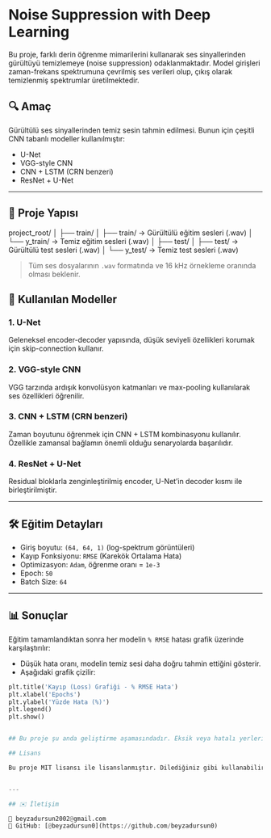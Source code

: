 # Noise Suppression with Deep Learning

Bu proje, farklı derin öğrenme mimarilerini kullanarak ses sinyallerinden gürültüyü temizlemeye (noise suppression) odaklanmaktadır. Model girişleri zaman-frekans spektrumuna çevrilmiş ses verileri olup, çıkış olarak temizlenmiş spektrumlar üretilmektedir.

## 🔍 Amaç

Gürültülü ses sinyallerinden temiz sesin tahmin edilmesi. Bunun için çeşitli CNN tabanlı modeller kullanılmıştır:

- U-Net
- VGG-style CNN
- CNN + LSTM (CRN benzeri)
- ResNet + U-Net

---

## 📁 Proje Yapısı
project_root/
│
├── train/
│ ├── train/ -> Gürültülü eğitim sesleri (.wav)
│ └── y_train/ -> Temiz eğitim sesleri (.wav)
│
├── test/
│ ├── test/ -> Gürültülü test sesleri (.wav)
│ └── y_test/ -> Temiz test sesleri (.wav)


> Tüm ses dosyalarının `.wav` formatında ve 16 kHz örnekleme oranında olması beklenir.



## 🧠 Kullanılan Modeller

### 1. U-Net
Geleneksel encoder-decoder yapısında, düşük seviyeli özellikleri korumak için skip-connection kullanır.

### 2. VGG-style CNN
VGG tarzında ardışık konvolüsyon katmanları ve max-pooling kullanılarak ses özellikleri öğrenilir.

### 3. CNN + LSTM (CRN benzeri)
Zaman boyutunu öğrenmek için CNN + LSTM kombinasyonu kullanılır. Özellikle zamansal bağlamın önemli olduğu senaryolarda başarılıdır.

### 4. ResNet + U-Net
Residual bloklarla zenginleştirilmiş encoder, U-Net’in decoder kısmı ile birleştirilmiştir.

---

## 🛠 Eğitim Detayları

- Giriş boyutu: `(64, 64, 1)` (log-spektrum görüntüleri)
- Kayıp Fonksiyonu: `RMSE` (Karekök Ortalama Hata)
- Optimizasyon: `Adam`, öğrenme oranı = `1e-3`
- Epoch: `50`
- Batch Size: `64`

---

## 📊 Sonuçlar

Eğitim tamamlandıktan sonra her modelin `% RMSE` hatası grafik üzerinde karşılaştırılır:

- Düşük hata oranı, modelin temiz sesi daha doğru tahmin ettiğini gösterir.
- Aşağıdaki grafik çizilir:

```python
plt.title('Kayıp (Loss) Grafiği - % RMSE Hata')
plt.xlabel('Epochs')
plt.ylabel('Yüzde Hata (%)')
plt.legend()
plt.show()


## Bu proje şu anda geliştirme aşamasındadır. Eksik veya hatalı yerleri mevcut olabilir. Düzenlendikçe paylaşılacaktır.

## Lisans

Bu proje MIT lisansı ile lisanslanmıştır. Dilediğiniz gibi kullanabilir, değiştirebilir ve dağıtabilirsiniz. Ancak kaynak belirtilmelidir. Ayrıntılar için [LICENSE](LICENSE) dosyasına bakınız.


---

## ✉️ İletişim

📧 beyzadursun2002@gmail.com  
📍 GitHub: [@beyzadursun0](https://github.com/beyzadursun0)



